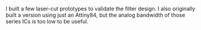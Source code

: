 I built a few laser-cut prototypes to validate the filter design. I also originally built a version using just an Attiny84, but the analog bandwidth of those series ICs is too low to be useful.

